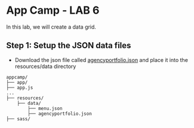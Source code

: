 # App Camp - LAB 6

In this lab, we will create a data grid.

## Step 1: Setup the JSON data files

* Download the json file called [agencyportfolio.json](agencyportfolio.json) and place it into the resources/data directory

```
appcamp/
├── app/
├── app.js
...
├── resources/
    ├── data/
        ├── menu.json
        ├── agencyportfolio.json        
├── sass/
```
